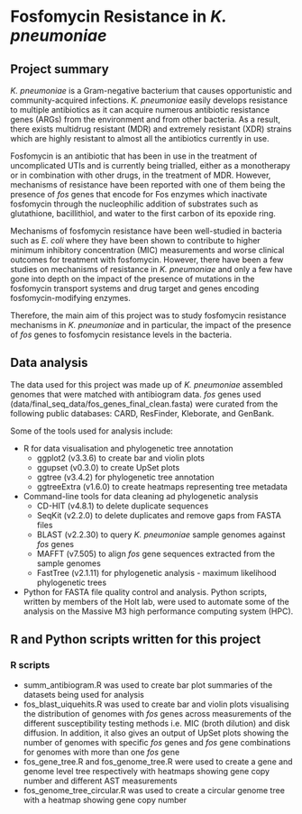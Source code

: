 # Fosfomycin Resistance in *K. pneumoniae* 
## Project summary
*K. pneumoniae* is a Gram-negative bacterium that causes opportunistic and community-acquired infections. *K. pneumoniae* easily develops resistance to multiple antibiotics as it can acquire numerous antibiotic resistance genes (ARGs) from the environment and from other bacteria. As a result, there exists multidrug resistant (MDR) and extremely resistant (XDR) strains which are highly resistant to almost all the antibiotics currently in use.

Fosfomycin is an antibiotic that has been in use in the treatment of uncomplicated UTIs and is currently being trialled, either as a monotherapy or in combination with other drugs, in the treatment of MDR. However, mechanisms of resistance have been reported with one of them being the presence of *fos* genes that encode for Fos enzymes which inactivate fosfomycin through the nucleophilic addition of substrates such as glutathione, bacillithiol, and water to the first carbon of its epoxide ring.  

Mechanisms of fosfomycin resistance have been well-studied in bacteria such as *E. coli* where they have been shown to contribute to higher minimum inhibitory concentration (MIC) measurements and worse clinical outcomes for treatment with fosfomycin. However, there have been a few studies on mechanisms of resistance in *K. pneumoniae* and only a few have gone into depth on the impact of the presence of mutations in the fosfomycin transport systems and drug target and genes encoding fosfomycin-modifying enzymes.

Therefore, the main aim of this project was to study fosfomycin resistance mechanisms in *K. pneumoniae* and in particular, the impact of the presence of *fos* genes to fosfomycin resistance levels in the bacteria.  

## Data analysis
The data used for this project was made up of *K. pneumoniae* assembled genomes that were matched with antibiogram data. *fos* genes used (data/final_seq_data/fos_genes_final_clean.fasta) were curated from the following public databases: CARD, ResFinder, Kleborate, and GenBank. 

Some of the tools used for analysis include:
* R for data visualisation and phylogenetic tree annotation
  + ggplot2 (v3.3.6) to create bar and violin plots
  + ggupset (v0.3.0) to create UpSet plots
  + ggtree (v3.4.2) for phylogenetic tree annotation
  + ggtreeExtra (v1.6.0) to create heatmaps representing tree metadata
* Command-line tools for data cleaning ad phylogenetic analysis
  + CD-HIT (v4.8.1) to delete duplicate sequences
  + SeqKit (v2.2.0) to delete duplicates and remove gaps from FASTA files
  + BLAST (v2.2.30) to query *K. pneumoniae* sample genomes against *fos* genes
  + MAFFT (v7.505) to align *fos* gene sequences extracted from the sample genomes
  + FastTree (v2.1.11) for phylogenetic analysis - maximum likelihood phylogenetic trees
* Python for FASTA file quality control and analysis. Python scripts, written by members of the Holt lab, were used to automate some of the analysis on the Massive M3  high performance computing system (HPC).

## R and Python scripts written for this project
### R scripts
* summ_antibiogram.R was used to create bar plot summaries of the datasets being used for analysis
* fos_blast_uiquehits.R was used to create bar and violin plots visualising the distribution of genomes with *fos* genes across measurements of the different susceptibility testing methods i.e. MIC (broth dilution) and disk diffusion. In addition, it also gives an output of UpSet plots showing the number of genomes with specific *fos* genes and *fos* gene combinations for genomes with more than one *fos* gene
* fos_gene_tree.R and fos_genome_tree.R were used to create a gene and genome level tree respectively with heatmaps showing gene copy number and different AST measurements 
* fos_genome_tree_circular.R was used to create a circular genome tree with a heatmap showing gene copy number
